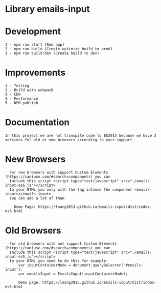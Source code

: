 # Library emails-input

# Development

    1 - npm run start (Run app)
    2 - npm run build (Create optimize build to prod)
    3 - npm run build:dev (Create build to dev)
   
 # Improvements

    1 - Testing
    2 - Build with webpack
    3 - CDN
    4 - Performance
    5 - NPM publish
    
    
 # Documentation

    In this project we are not transpile code to ES2015 because we have 2 versions for old or new browsers according to your support
 
 # New Browsers
 
      For new browsers with support Custom Elements (https://caniuse.com/#search=components) you can
      Include this script <script type="text/javascript" src="./emails-input-es6.js"></script>
      In your HTML you only with the tag intance the component <emails-input></emails-input>
      You can add a lot of them
      
        Demo Page: https://leang2013.github.io/emails-input/dist/index-es6.html
        
 # Old Browsers
      
      For old browsers with not support Custom Elements (https://caniuse.com/#search=components) you can
      Include this script <script type="text/javascript" src="./emails-input-es5.js"></script>
      In your HTML you need to do this for example:
          var inputContainerNode = document.querySelector('#emails-input');
          var emailsInput = EmailsInput(inputContainerNode);
          
          Demo page: https://leang2013.github.io/emails-input/dist/index-es5.html
      
